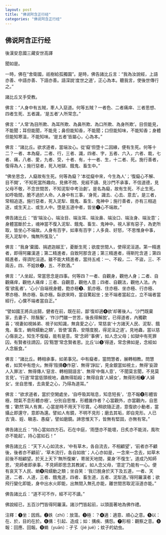 ```yaml
---
layout: post
title: "佛说阿含正行经"
categories: "佛说阿含正行经"
---
```


## 佛说阿含正行经

後漢安息國三藏安世高譯

聞如是。

一時，佛在“舍衛國，祇樹給孤獨園”。是時，佛告諸比丘言：“我為汝說經，上語亦善、中語亦善、下語亦善。語深說‘度世之道’，正心為本。聽我言，使後世傳行之。”

諸比丘叉手受教。

佛言：“人身中有五賊，牽人入惡道。何等五賊？一者色、二者痛痒、三者思想、四者生死、五者識，‘是五者’人所常念。”

佛言：“人常‘為目所欺、為耳所欺、為鼻所欺、為口所欺、為身所欺’。目但能見，不能聞；耳但能聞，不能見；鼻但能知香，不能聞；口但能知味，不能知香；身體但能知寒溫，不能知味。‘是五者’皆屬心，心為本。”

佛言：“諸比丘。欲求道者，當端汝心。從‘癡’但墮十二因緣，便有生死。何等十二？一者、本為癡，二者、行，三者、識，四者、字，五者、六入，六者、栽，七者、痛，八者、愛，九者、受，十者、有，十一者、生，十二者、死。施行善者，復得為人；施行惡者，死入地獄、餓鬼、畜生中。”

“佛坐思念，人癡故有生死。何等為癡？‘本從癡中來，今生為人’；‘復癡心不解、目不開’，‘不知死當所趣向，見佛不問、見經不讀、見沙門不承事，不信道德，見父母不敬，不念世間苦，不知泥犁中考治劇’。是名為癡，故有生死、不止生死。如呼吸間，脆不過於人命。人身中有三事，‘身死，識去、心去、意去’。是三者，常相追逐。施行惡者，死入泥犁、餓鬼、畜生、鬼神中；施行善者，亦有三相追逐，或生天上、或生人中。墮是五道中者，皆坐❶心不端故。”

佛告諸比丘：“皆‘端汝心，端汝目、端汝耳、端汝鼻、端汝口、端汝身、端汝意’；身體當斷於土，魂神當不復入泥犁、餓鬼、畜生、鬼神中。視人家有惡子，為吏所取，皆坐心不端故。人身有百字，如車有百字；人多貪、好怒，‘不思惟身中事，死入泥犁中，悔無所復及’。”

佛言：“我身‘棄國、捐遮迦越王’，憂斷生死；欲度世間人，使得泥洹道。第一精進者，即得阿羅漢道；第二精進者，自致阿那含道；第三精進者，得斯陀含道；第四精進者，得須陀洹道。雖不能大精進者，當持五戒：一、不殺，二、不盜，三、不兩舌，四、不婬妷❷，五、不飲酒。”

佛言：“人坐起，常當思念是四事。何等四？一者、自觀身，觀他人身；二者、自觀痛痒，觀他人痛痒；三者、自觀意，觀他人意；四者、自觀法，觀他人法。內復‘欲亂者’，‘心小’自端視身體，飽亦極❸、飢亦極、住亦極、坐亦極、行亦極、寒亦極、熱亦極、臥亦極。臥欲來時，當自驚起坐；坐不端者當起立，立不端者當經行，心儻不端者當自正。”

“譬如國王將兵出鬪，健者在前，既在前，鄙‘復却適❹欲’却著後人。‘沙門既棄家，去妻子、除鬚髮’，‘作沙門雖一世苦，後長得解脫’。已得道者，內獨歡喜；‘視妻如視姊弟、視子如知識，無貪愛之心’，常慈哀‘十方諸天人民、泥犁、餓鬼、畜生，蜎飛蠕動之類’，皆使‘富貴、安隱度脫，得泥洹之道’。見地蟲，當以慈心傷哀之。知生不復癡，能有是意。常‘念師’‘事佛’，如人念父母；如獄中有死罪囚，有賢者往請囚，囚‘黠慧’常念賢者恩。比丘‘以❺’得道，常念佛如是，念經如人念飯食。”

佛言：“諸比丘。轉相承事，如弟事兄。中有癡者，當問慧者，展轉相教。問慧者，如冥中有燈火。無得‘陰搆❻作惡’、無得‘諍訟’，見金銀當如視土，無得‘妄證人入罪法’、無得傳人‘惡言、轉相鬪語言’、無得‘中傷人意’，‘不聞莫言聞，不見莫言見’。‘行道’常當低頭視地，蟲無得蹈殺；無得自貪‘人婦女’，無得形相❼‘人婦女’。坐自思惟，去貪愛之心，乃得為道耳。”

佛言：“欲求道者，當於空閑處坐，‘自呼吸其喘息，知息短長’，‘息不報❽形體皆極，閉氣不息形體亦極’。分別自思惟，形體誰作者？心當觀外，亦當觀內，自思惟；‘歡然’與人有異，心當是時不用天下珍寶。心稍欲隨正道，意復欲小動者，當攝止即還守，意即為還。譬如人有鏡，不明不見形；磨去其垢，即自見形。人已去‘貪、婬、瞋恚、愚癡’，譬如磨鏡。諦思惟天下，皆無有堅固，亦無有常。”

佛告諸比丘：“持心當如四方石。石在中庭，‘雨墮亦不能壞，日炙亦不能消，風吹亦不能起’。持心當如石！”

佛告諸比丘：“天下人心如流水，‘中有草木，各自流去，不相顧望’，‘前者亦不顧後，後者亦不顧前’，‘草木流行，各自如故’；人心亦如是，一念來一念去，如草木前後不相顧望。於天上天下‘無所復樂’，寄居天地間，棄身‘不復生’。道成乃知師恩，‘見師者即承事，不見師即思念其教誡’。如人念父母，‘意定’乃能有一心。便有哀天下人民、蜎❾飛蠕動之類；坐自笑：‘我已脫身於天下及五道，一者、天道，二者、人道，三者、餓鬼道，四者、畜生道，五者、泥犁道。’得阿羅漢者；欲飛行變化即能，身中出水火即能，出無間入無孔亦能，離世間苦取泥洹道亦能。”

佛告諸比丘：“道不可不作，經不可不讀。”

佛說經已，五百沙門皆得阿羅漢。諸沙門皆起前，以頭面著地為佛作禮。

注釋：❶坐：因爲。❷妷（zhí）：放蕩。❸極：？❹適：適意、順心之意。❺以：在、於，目的在於。❻搆：引起、造成；如：搆疾、搆怨。❼形相：觀察之意。❽報：回應、回報。❾蜎（yuān）：孑孓（jié jué）；蚊子的幼虫。